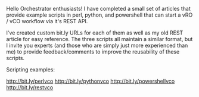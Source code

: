 Hello Orchestrator enthusiasts! 
I have completed a small set of articles that provide example scripts in 
perl, python, and powershell that can start a vRO / vCO workflow via it's REST API. 

I've created custom bit.ly URLs for each of them as well as my old REST article for easy reference. 
The three scripts all maintain a similar format, but I invite you experts 
(and those who are simply just more experienced than me) to provide 
feedback/comments to improve the reusability of these scripts.

Scripting examples:

http://bit.ly/perlvco 
http://bit.ly/pythonvco 
http://bit.ly/powershellvco 
http://bit.ly/restvco 
